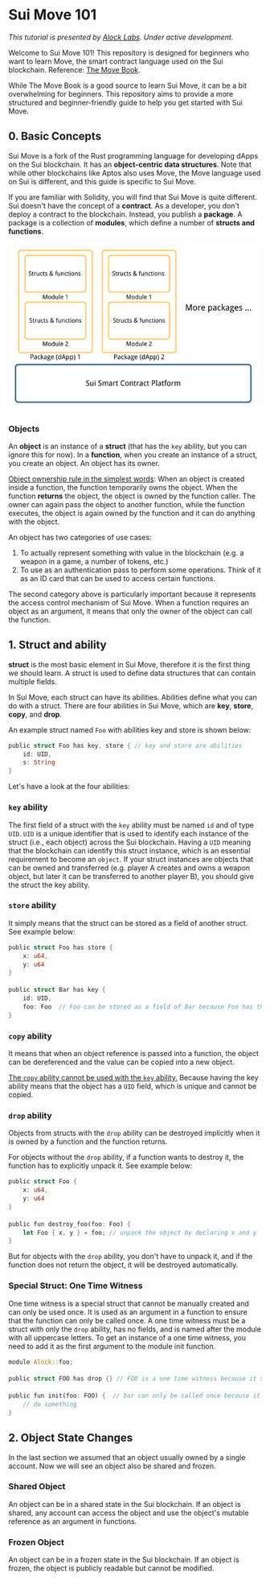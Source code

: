# Sui Move 101
*This tutorial is presented by [Alock Labs](https://www.alock.club). Under active development.*

Welcome to Sui Move 101! This repository is designed for beginners who want to learn Move, the smart contract language used on the Sui blockchain. Reference: [The Move Book](https://move-book.com/index.html). 

While The Move Book is a good source to learn Sui Move, it can be a bit overwhelming for beginners. This repository aims to provide a more structured and beginner-friendly guide to help you get started with Sui Move.

## 0. Basic Concepts
Sui Move is a fork of the Rust programming language for developing dApps on the Sui blockchain. It has an **object-centric data structures**. Note that while other blockchains like Aptos also uses Move, the Move language used on Sui is different, and this guide is specific to Sui Move. 

If you are familiar with Solidity, you will find that Sui Move is quite different. Sui doesn't have the concept of a **contract**. As a developer, you don't deploy a contract to the blockchain. Instead, you publish a **package**. A package is a collection of **modules**, which define a number of **structs and functions**.

![Sui smart contract architecture](https://github.com/Alock-Labs/Sui-MOVE-101/blob/main/images/Sui-smart-contract-architecture.png?raw=true)

### Objects
An **object** is an instance of a **struct** (that has the `key` ability, but you can ignore this for now). In a **function**, when you create an instance of a struct, you create an object. An object has its owner. 

<ins>Object ownership rule in the simplest words</ins>: When an object is created inside a function, the function temporarily owns the object. When the function **returns** the object, the object is owned by the function caller. The owner can again pass the object to another function, while the function executes, the object is again owned by the function and it can do anything with the object.

An object has two categories of use cases:
1. To actually represent something with value in the blockchain (e.g. a weapon in a game, a number of tokens, etc.)
2. To use as an authentication pass to perform some operations. Think of it as an ID card that can be used to access certain functions. 

The second category above is particularly important because it represents the access control mechanism of Sui Move. When a function requires an object as an argument, it means that only the owner of the object can call the function.

## 1. Struct and ability
**struct** is the most basic element in Sui Move, therefore it is the first thing we should learn. A struct is used to define data structures that can contain multiple fields.

In Sui Move, each struct can have its abilities. Abilities define what you can do with a struct. There are four abilities in Sui Move, which are **key**, **store**, **copy**, and **drop**.

An example struct named `Foo` with abilities key and store is shown below:

```rust
public struct Foo has key, store { // key and store are abilities
    id: UID,
    s: String
}
```

Let's have a look at the four abilities:

### `key` ability
The first field of a struct with the `key` ability must be named `id` and of type `UID`. `UID` is a unique identifier that is used to identify each instance of the struct (i.e., each object) across the Sui blockchain.
Having a `UID` meaning that the blockchain can identify this struct instance, which is an essential requirement to become an `object`. If your struct instances are objects that can be owned and transferred (e.g. player A creates and owns a weapon object, but later it can be transferred to another player B), you should give the struct the key ability. 

### `store` ability
It simply means that the struct can be stored as a field of another struct. See example below:

```rust
public struct Foo has store {
    x: u64,
    y: u64
}

public struct Bar has key {
    id: UID,
    foo: Foo  // Foo can be stored as a field of Bar because Foo has the store ability
}
```

### `copy` ability
It means that when an object reference is passed into a function, the object can be dereferenced and the value can be copied into a new object. 

<ins>The `copy` ability cannot be used with the `key` ability.</ins> Because having the key ability means that the object has a `UID` field, which is unique and cannot be copied.

### `drop` ability
Objects from structs with the `drop` ability can be destroyed implicitly when it is owned by a function and the function returns.

For objects without the `drop` ability, if a function wants to destroy it, the function has to explicitly unpack it. See example below:

```rust
public struct Foo {
    x: u64,
    y: u64
}

public fun destroy_foo(foo: Foo) {
    let Foo { x, y } = foo; // unpack the object by declaring x and y
}
```

But for objects with the `drop` ability, you don't have to unpack it, and if the function does not return the object, it will be destroyed automatically.

### Special Struct: One Time Witness
One time witness is a special struct that cannot be manually created and can only be used once. It is used as an argument in a function to ensure that the function can only be called once. A one time witness must be a struct with only the `drop` ability, has no fields, and is named after the module with all uppercase letters. To get an instance of a one time witness, you need to add it as the first argument to the module init function.

```rust
module Alock::foo;

public struct FOO has drop {} // FOO is a one time witness because it satisfies the requirements

public fun init(foo: FOO) {  // bar can only be called once because it requires a one time witness
    // do something
}
```


## 2. Object State Changes
In the last section we assumed that an object usually owned by a single account. Now we will see an object also be shared and frozen.

### Shared Object
An object can be in a shared state in the Sui blockchain. If an object is shared, any account can access the object and use the object's mutable reference as an argument in functions. 

### Frozen Object
An object can be in a frozen state in the Sui blockchain. If an object is frozen, the object is publicly readable but cannot be modified.

